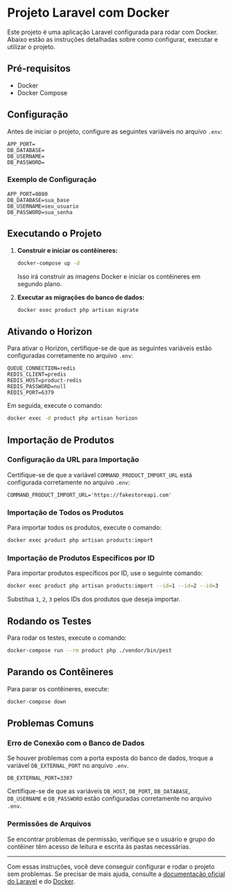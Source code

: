 # Projeto Laravel com Docker

Este projeto é uma aplicação Laravel configurada para rodar com Docker. Abaixo estão as instruções detalhadas sobre como configurar, executar e utilizar o projeto.

## Pré-requisitos

- Docker
- Docker Compose

## Configuração

Antes de iniciar o projeto, configure as seguintes variáveis no arquivo `.env`:

```env
APP_PORT=
DB_DATABASE=
DB_USERNAME=
DB_PASSWORD=
```

### Exemplo de Configuração

```env
APP_PORT=8080
DB_DATABASE=sua_base
DB_USERNAME=seu_usuario
DB_PASSWORD=sua_senha
```

## Executando o Projeto

1. **Construir e iniciar os contêineres:**

   ```sh
   docker-compose up -d
   ```

   Isso irá construir as imagens Docker e iniciar os contêineres em segundo plano.

2. **Executar as migrações do banco de dados:**

   ```sh
   docker exec product php artisan migrate
   ```

## Ativando o Horizon

Para ativar o Horizon, certifique-se de que as seguintes variáveis estão configuradas corretamente no arquivo `.env`:

```env
QUEUE_CONNECTION=redis
REDIS_CLIENT=predis
REDIS_HOST=product-redis
REDIS_PASSWORD=null
REDIS_PORT=6379
```

Em seguida, execute o comando:

```sh
docker exec -d product php artisan horizon
```

## Importação de Produtos

### Configuração da URL para Importação

Certifique-se de que a variável `COMMAND_PRODUCT_IMPORT_URL` está configurada corretamente no arquivo `.env`:

```env
COMMAND_PRODUCT_IMPORT_URL='https://fakestoreapi.com'
```

### Importação de Todos os Produtos

Para importar todos os produtos, execute o comando:

```sh
docker exec product php artisan products:import
```

### Importação de Produtos Específicos por ID

Para importar produtos específicos por ID, use o seguinte comando:

```sh
docker exec product php artisan products:import --id=1 --id=2 --id=3
```

Substitua `1`, `2`, `3` pelos IDs dos produtos que deseja importar.

## Rodando os Testes

Para rodar os testes, execute o comando:

```sh
docker-compose run --rm product php ./vendor/bin/pest
```

## Parando os Contêineres

Para parar os contêineres, execute:

```sh
docker-compose down
```

## Problemas Comuns

### Erro de Conexão com o Banco de Dados

Se houver problemas com a porta exposta do banco de dados, troque a variável `DB_EXTERNAL_PORT` no arquivo `.env`.

```env
DB_EXTERNAL_PORT=3307
```

Certifique-se de que as variáveis `DB_HOST`, `DB_PORT`, `DB_DATABASE`, `DB_USERNAME` e `DB_PASSWORD` estão configuradas corretamente no arquivo `.env`.

### Permissões de Arquivos

Se encontrar problemas de permissão, verifique se o usuário e grupo do contêiner têm acesso de leitura e escrita às pastas necessárias.

---

Com essas instruções, você deve conseguir configurar e rodar o projeto sem problemas. Se precisar de mais ajuda, consulte a [documentação oficial do Laravel](https://laravel.com/docs) e do [Docker](https://docs.docker.com/).